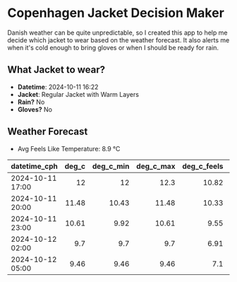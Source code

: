 
# Copenhagen Jacket Decision Maker

Danish weather can be quite unpredictable, so I created this app to help me decide which jacket to wear based on the weather forecast. 
It also alerts me when it's cold enough to bring gloves or when I should be ready for rain.

## What Jacket to wear?

- **Datetime**: 2024-10-11 16:22
- **Jacket**: Regular Jacket with Warm Layers
- **Rain?** No
- **Gloves?** No

## Weather Forecast
- Avg Feels Like Temperature: 8.9 °C

| datetime_cph     |   deg_c |   deg_c_min |   deg_c_max |   deg_c_feels | weather   | wind   | rain   |
|:-----------------|--------:|------------:|------------:|--------------:|:----------|:-------|:-------|
| 2024-10-11 17:00 |   12    |       12    |       12.3  |         10.82 | Clouds    | High   | None   |
| 2024-10-11 20:00 |   11.48 |       10.43 |       11.48 |         10.33 | Clouds    | High   | None   |
| 2024-10-11 23:00 |   10.61 |        9.92 |       10.61 |          9.55 | Clouds    | High   | None   |
| 2024-10-12 02:00 |    9.7  |        9.7  |        9.7  |          6.91 | Clouds    | High   | None   |
| 2024-10-12 05:00 |    9.46 |        9.46 |        9.46 |          7.1  | Clouds    | Low    | None   |
        
